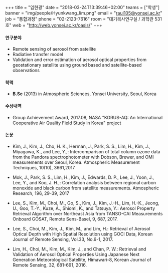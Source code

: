+++
title = "임현광"
date = "2018-03-24T13:39:46+02:00"
teams = ["학생"]
banner = "img/people/Hyunkwang_lim.png"
email = "raul105@yonsei.ac.kr"
job = "통합과정"
phone = "02-2123-7616"
room = "대기복사연구실 / 과학관 531호"
web = "http://web.yonsei.ac.kr/oasis/"
+++

#### 연구분야
+ Remote sensing of aerosol from satellite
+ Radiative transfer model
+ Validation and error estimation of aerosol optical properties from geostationary satellite using ground based and satellite-based observations

#### 학력
 + **B.Sc** (2013) in Atmospheric Sciences, Yonsei University, Seoul, Korea

#### 수상내역
 + Group Achievement Award, 2017.08, NASA "KORUS-AQ: An International Cooperative Air Quality Field Study in Korea" project


#### 논문
+ Kim, J., Kim, J., Cho, H. K., Herman, J., Park, S. S., Lim, H., Kim, J., Miyagawa, K., and Lee, Y.,: Intercomparison of total column ozone data from the Pandora spectrophotometer with Dobson, Brewer, and OMI measurements over Seoul, Korea. Atmospheric Measurement Techniques, 10(10), 3661,2017

+ Mok, J., Park, S. S., Lim, H., Kim, J., Edwards, D. P., Lee, J., Yoon, J., Lee, Y., and Koo, J. H.,: Correlation analysis between regional carbon monoxide and black carbon from satellite measurements. Atmospheric Research, 196, 29-39, 2017

+ Lee, S., Kim, M., Choi, M., Go, S., Kim, J., Kim, J.-H., Lim, H.-K., Jeong, U., Goo, T.-Y., Kuze, A., Shiomi, K., and Tatsuya, Y.: Aerosol Property Retrieval Algorithm over Northeast Asia from TANSO-CAI Measurements Onboard GOSAT, Remote Sens-Basel, 9, 687, 2017.

+ Lee, S., Choi, M., Kim, J., Kim, M., and Lim, H.: Retrieval of Aerosol Optical Depth with High Spatial Resolution using GOCI Data, Korean Journal of Remote Sensing, Vol.33, No.6-1, 2017.

+ Lim, H., Choi, M., Kim, M., Kim, J., and Chan, P. W.: Retrieval and Validation of Aerosol Optical Properties Using Japanese Next Generation Meteorological Satellite, Himawari-8, Korean Journal of Remote Sensing, 32, 681-691, 2016.
